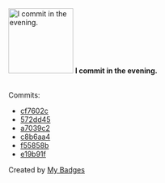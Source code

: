 <img src="https://my-badges.github.io/my-badges/evening-commits.png" alt="I commit in the evening." title="I commit in the evening." width="128">
<strong>I commit in the evening.</strong>
<br><br>

Commits:

- <a href="https://github.com/general-CbIC/poolex/commit/cf7602c21a283ced9e3ce714a902eb516953ece7">cf7602c</a>
- <a href="https://github.com/general-CbIC/poolex/commit/572dd45da926b8542b452db148dfa3687c46cdbb">572dd45</a>
- <a href="https://github.com/general-CbIC/poolex/commit/a7039c208e2f0b9e496edd41fe6cbb1440703a17">a7039c2</a>
- <a href="https://github.com/general-CbIC/elixirschool/commit/c8b6aa4e8fdb01bd46f9f4de58a99304fa9ccc97">c8b6aa4</a>
- <a href="https://github.com/general-CbIC/poolex/commit/f55858bba2d6af9d6efc43ce5f803d411570f431">f55858b</a>
- <a href="https://github.com/general-CbIC/poolex/commit/e19b91f4f006aaa7b19aa505909988193db9b2fb">e19b91f</a>


Created by <a href="https://github.com/my-badges/my-badges">My Badges</a>